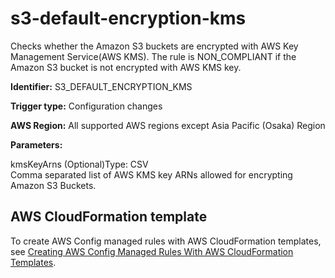 # s3\-default\-encryption\-kms<a name="s3-default-encryption-kms"></a>

Checks whether the Amazon S3 buckets are encrypted with AWS Key Management Service\(AWS KMS\)\. The rule is NON\_COMPLIANT if the Amazon S3 bucket is not encrypted with AWS KMS key\. 

**Identifier:** S3\_DEFAULT\_ENCRYPTION\_KMS

**Trigger type:** Configuration changes

**AWS Region:** All supported AWS regions except Asia Pacific \(Osaka\) Region

**Parameters:**

kmsKeyArns \(Optional\)Type: CSV  
Comma separated list of AWS KMS key ARNs allowed for encrypting Amazon S3 Buckets\.

## AWS CloudFormation template<a name="w29aac11c33c17b7d329c15"></a>

To create AWS Config managed rules with AWS CloudFormation templates, see [Creating AWS Config Managed Rules With AWS CloudFormation Templates](aws-config-managed-rules-cloudformation-templates.md)\.